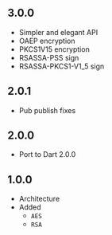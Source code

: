 ## 3.0.0

+ Simpler and elegant API
+ OAEP encryption
+ PKCS1V15 encryption
+ RSASSA-PSS sign
+ RSASSA-PKCS1-V1_5 sign 

## 2.0.1

+ Pub publish fixes

## 2.0.0

+ Port to Dart 2.0.0

## 1.0.0

+ Architecture
+ Added
  + `AES`
  + `RSA`
